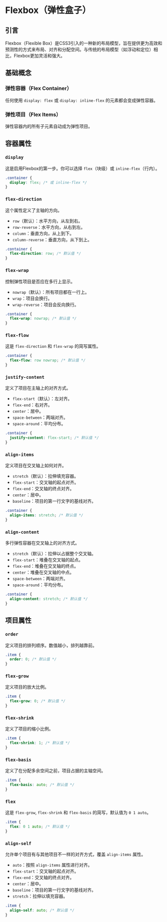 # Flexbox（弹性盒子）

## 引言

Flexbox（Flexible Box）是CSS3引入的一种新的布局模型，旨在提供更为高效和预测性的方式来布局、对齐和分配空间。与传统的布局模型（如浮动和定位）相比，Flexbox更加灵活和强大。

## 基础概念

### 弹性容器（Flex Container）

任何使用 `display: flex` 或 `display: inline-flex` 的元素都会变成弹性容器。

### 弹性项目（Flex Items）

弹性容器内的所有子元素自动成为弹性项目。

## 容器属性

### `display`

这是启用Flexbox的第一步。你可以选择 `flex`（块级）或 `inline-flex`（行内）。

```css
.container {
  display: flex; /* 或 inline-flex */
}
```

### `flex-direction`

这个属性定义了主轴的方向。

- `row`（默认）：水平方向，从左到右。
- `row-reverse`：水平方向，从右到左。
- `column`：垂直方向，从上到下。
- `column-reverse`：垂直方向，从下到上。

```css
.container {
  flex-direction: row; /* 默认值 */
}
```

### `flex-wrap`

控制弹性项目是否应在多行上显示。

- `nowrap`（默认）：所有项目都在一行上。
- `wrap`：项目会换行。
- `wrap-reverse`：项目会反向换行。

```css
.container {
  flex-wrap: nowrap; /* 默认值 */
}
```

### `flex-flow`

这是 `flex-direction` 和 `flex-wrap` 的简写属性。

```css
.container {
  flex-flow: row nowrap; /* 默认值 */
}
```

### `justify-content`

定义了项目在主轴上的对齐方式。

- `flex-start`（默认）：左对齐。
- `flex-end`：右对齐。
- `center`：居中。
- `space-between`：两端对齐。
- `space-around`：平均分布。

```css
.container {
  justify-content: flex-start; /* 默认值 */
}
```

### `align-items`

定义项目在交叉轴上如何对齐。

- `stretch`（默认）：拉伸填充容器。
- `flex-start`：交叉轴的起点对齐。
- `flex-end`：交叉轴的终点对齐。
- `center`：居中。
- `baseline`：项目的第一行文字的基线对齐。

```css
.container {
  align-items: stretch; /* 默认值 */
}
```

### `align-content`

多行弹性容器在交叉轴上的对齐方式。

- `stretch`（默认）：拉伸以占据整个交叉轴。
- `flex-start`：堆叠在交叉轴的起点。
- `flex-end`：堆叠在交叉轴的终点。
- `center`：堆叠在交叉轴的中点。
- `space-between`：两端对齐。
- `space-around`：平均分布。

```css
.container {
  align-content: stretch; /* 默认值 */
}
```

## 项目属性

### `order`

定义项目的排列顺序。数值越小，排列越靠前。

```css
.item {
  order: 0; /* 默认值 */
}
```

### `flex-grow`

定义项目的放大比例。

```css
.item {
  flex-grow: 0; /* 默认值 */
}
```

### `flex-shrink`

定义了项目的缩小比例。

```css
.item {
  flex-shrink: 1; /* 默认值 */
}
```

### `flex-basis`

定义了在分配多余空间之前，项目占据的主轴空间。

```css
.item {
  flex-basis: auto; /* 默认值 */
}
```

### `flex`

这是 `flex-grow`, `flex-shrink` 和 `flex-basis` 的简写，默认值为 `0 1 auto`。

```css
.item {
  flex: 0 1 auto; /* 默认值 */
}
```

### `align-self`

允许单个项目有与其他项目不一样的对齐方式，覆盖 `align-items` 属性。

- `auto`：按照 `align-items` 属性进行对齐。
- `flex-start`：交叉轴的起点对齐。
- `flex-end`：交叉轴的终点对齐。
- `center`：居中。
- `baseline`：项目的第一行文字的基线对齐。
- `stretch`：拉伸以填充容器。

```css
.item {
  align-self: auto; /* 默认值 */
}
```
